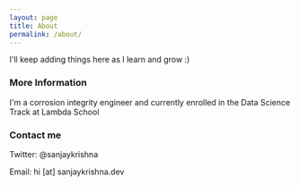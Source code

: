 ```yaml
---
layout: page
title: About
permalink: /about/
---
```


I'll keep adding things here as I learn and grow :)

### More Information

I'm a corrosion integrity engineer and currently enrolled in the Data Science Track at Lambda School

### Contact me

Twitter: @sanjaykrishna

Email: hi [at] sanjaykrishna.dev
